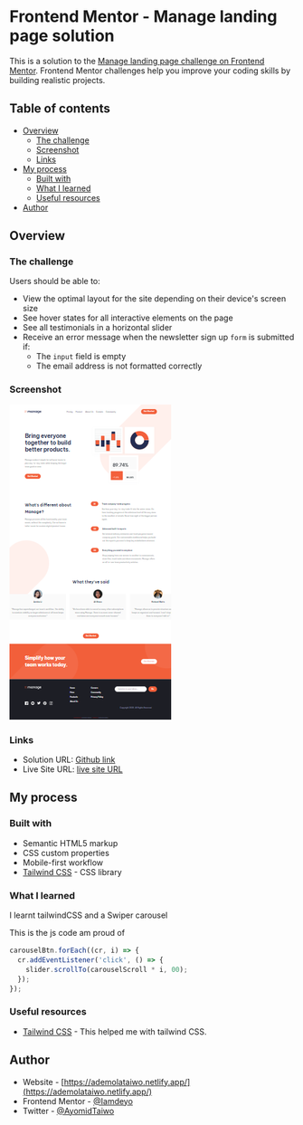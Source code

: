 # Frontend Mentor - Manage landing page solution

This is a solution to the [Manage landing page challenge on Frontend Mentor](https://www.frontendmentor.io/challenges/manage-landing-page-SLXqC6P5). Frontend Mentor challenges help you improve your coding skills by building realistic projects.

## Table of contents

- [Overview](#overview)
  - [The challenge](#the-challenge)
  - [Screenshot](#screenshot)
  - [Links](#links)
- [My process](#my-process)
  - [Built with](#built-with)
  - [What I learned](#what-i-learned)
  - [Useful resources](#useful-resources)
- [Author](#author)

## Overview

### The challenge

Users should be able to:

- View the optimal layout for the site depending on their device's screen size
- See hover states for all interactive elements on the page
- See all testimonials in a horizontal slider
- Receive an error message when the newsletter sign up `form` is submitted if:
  - The `input` field is empty
  - The email address is not formatted correctly

### Screenshot

![](./screenshot.png)

### Links

- Solution URL: [Github link](https://github.com/Iamdeyo/manage-landing-page-master)
- Live Site URL: [live site URL](https://genuine-sfogliatella-da1e46.netlify.app/)

## My process

### Built with

- Semantic HTML5 markup
- CSS custom properties
- Mobile-first workflow
- [Tailwind CSS](https://tailwindcss.com/) - CSS library

### What I learned

I learnt tailwindCSS and a Swiper carousel

This is the js code am proud of

```js
carouselBtn.forEach((cr, i) => {
  cr.addEventListener('click', () => {
    slider.scrollTo(carouselScroll * i, 00);
  });
});
```

### Useful resources

- [Tailwind CSS](https://tailwindcss.com/) - This helped me with tailwind CSS.

## Author

- Website - [https://ademolataiwo.netlify.app/](https://ademolataiwo.netlify.app/)
- Frontend Mentor - [@Iamdeyo](https://www.frontendmentor.io/profile/Iamdeyo)
- Twitter - [@AyomidTaiwo](https://www.twitter.com/ayomidtaiwo)
